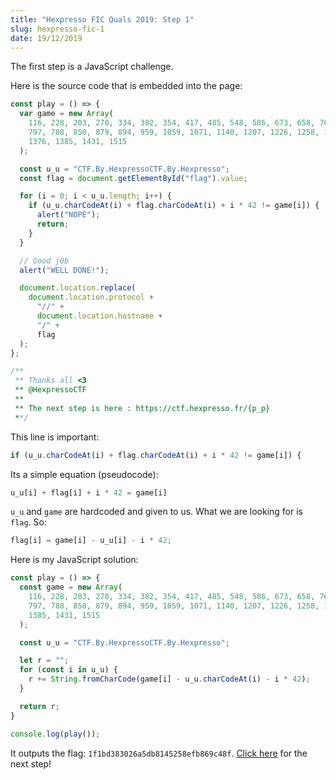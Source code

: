 ```yaml
---
title: "Hexpresso FIC Quals 2019: Step 1"
slug: hexpresso-fic-1
date: 19/12/2019
---
```


The first step is a JavaScript challenge.

Here is the source code that is embedded into the page:

```javascript
const play = () => {
  var game = new Array(
    116, 228, 203, 270, 334, 382, 354, 417, 485, 548, 586, 673, 658, 761, 801,
    797, 788, 850, 879, 894, 959, 1059, 1071, 1140, 1207, 1226, 1258, 1305,
    1376, 1385, 1431, 1515
  );

  const u_u = "CTF.By.HexpressoCTF.By.Hexpresso";
  const flag = document.getElementById("flag").value;

  for (i = 0; i < u_u.length; i++) {
    if (u_u.charCodeAt(i) + flag.charCodeAt(i) + i * 42 != game[i]) {
      alert("NOPE");
      return;
    }
  }

  // Good j0b
  alert("WELL DONE!");

  document.location.replace(
    document.location.protocol +
      "//" +
      document.location.hostname +
      "/" +
      flag
  );
};

/**
 ** Thanks all <3
 ** @HexpressoCTF
 **
 ** The next step is here : https://ctf.hexpresso.fr/{p_p}
 **/
```

This line is important:

```javascript
if (u_u.charCodeAt(i) + flag.charCodeAt(i) + i * 42 != game[i]) {
```

Its a simple equation (pseudocode):

```javascript
u_u[i] + flag[i] + i * 42 = game[i]
```

`u_u` and `game` are hardcoded and given to us. What we are looking for is
`flag`. So:

```javascript
flag[i] = game[i] - u_u[i] - i * 42;
```

Here is my JavaScript solution:

``` javascript
const play = () => {
  const game = new Array(
    116, 228, 203, 270, 334, 382, 354, 417, 485, 548, 586, 673, 658, 761, 801,
    797, 788, 850, 879, 894, 959, 1059, 1071, 1140, 1207, 1226, 1258, 1305, 1376,
    1385, 1431, 1515
  );

  const u_u = "CTF.By.HexpressoCTF.By.Hexpresso";

  let r = "";
  for (const i in u_u) {
    r += String.fromCharCode(game[i] - u_u.charCodeAt(i) - i * 42);
  }

  return r;
}

console.log(play());
```

It outputs the flag: `1f1bd383026a5db8145258efb869c48f`. [Click here](/posts/hexpresso-fic-2) for the next step!